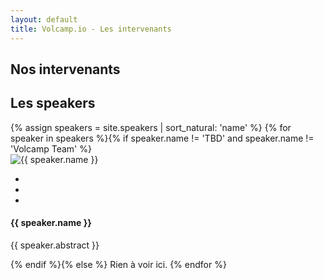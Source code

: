 ```yaml
---
layout: default
title: Volcamp.io - Les intervenants
---
```

<section class="page-header" style="background-image:url(https://www.volcamp.io/asset/images/chainedespuys_header.jpg);">
    <div class="container">
        <div class="row justify-content-center">
            <div class="col-lg-8">
                <div class="content text-center">
                    <h1 class="mb-3 text-white text-capitalize letter-spacing">Nos intervenants</h1>
                    <div class="divider mx-auto mb-4 bg-white"></div>
                </div>
            </div>
        </div>
    </div>
</section>
<section class="section-speaker section">
    <div class="container">
        <div class="row section-heading">
            <div class="col-lg-8">
                <div class="heading">
                    <div class="pl-90">
                        <h2>Les speakers</h2>
                    </div>
                </div>
            </div>
        </div>
        <div class="row">
            {% assign speakers = site.speakers | sort_natural: 'name' %}
            {% for speaker in speakers %}{% if speaker.name != 'TBD' and speaker.name != 'Volcamp Team' %}
            <div class="col-lg-4 col-sm-6">
                <div class="speaker-block mb-5">
                    <div class="img-block"><img src="{{ site.baseurl }}/asset/images/speakers/{{ speaker.photo }}" alt="{{ speaker.name }}" class="img-fluid">
                        <ul class="list-inline speaker-social">
                            <li class="list-inline-item"><a href="{{ site.baseurl }}{{ speaker.url }}"><i class="icon-mic"></i></a></li>
                            <li class="list-inline-item"><a href="https://twitter.com/{{ speaker.twitter }}" class="tw"><i class="icon-twitter"></i></a></li>
                            <li class="list-inline-item"><a href="https://www.linkedin.com/in/{{ speaker.linkedin }}" class="lnked"><i class="icon-linkedin-squared"></i></a></li>
                        </ul>
                    </div>
                    <div class="speaker-info">
                        <h4 class="mb-0 mt-3">{{ speaker.name }}</h4>
                        <p>{{ speaker.abstract }}</p>
                    </div>
                </div>
            </div>
            {% endif %}{% else %}
                Rien à voir ici.
            {% endfor %}
        </div>
    </div>
</section>